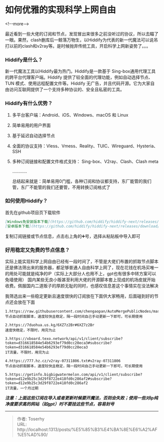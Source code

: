 # 如何优雅的实现科学上网自由


&lt;!--more--&gt;

最近看到一些大佬的订阅和节点，发现冒出来很多之前没听过的协议，所以去瞄了一眼。果然，clash删库后一鲸落万物生，以Hiddify为代表的新一代魔法可以说吊打以前的clash和v2ray等。是时候抛弃传统工具，开启科学上网新姿势了。。。

### **Hiddify是什么？**

新一代魔法工具以Hiddify最为热门。Hiddify是一款基于 Sing-box通用代理工具的跨平台代理客户端。Hiddify 提供了较全面的代理功能，例如自动选择节点、TUN 模式、使用远程配置文件等。Hiddify 无广告，并且代码开源。它为大家自由访问互联网提供了一个支持多种协议的、安全且私密的工具。

### **Hiddify有什么优势？**

1. 多平台客户端：Android、iOS、Windows、macOS 和 Linux

2. 简单易用的用户界面

3. 基于延迟自动选择节点

4. 全面的协议支持：Vless、Vmess、Reality、TUIC、Wireguard、Hysteria、SSH

5. 多种订阅链接和配置文件格式支持： Sing-box、V2ray、Clash、Clash meta

   …………

   总结起来就是：简单易用0门槛，各种订阅和协议都支持，东厂能管的我们管，东厂不能管的我们还要管，不用转换订阅格式了

### **如何使用Hiddify？**

首先在github项目页下载软件

```markdown
[Windows免安装版本下载](https://github.com/hiddify/hiddify-next/releases/download/v1.5.2/Hiddify-Windows-Portable-x64.zip)
[安卓版本下载](https://github.com/hiddify/hiddify-next/releases/download/v1.5.2/Hiddify-Android-universal.apk)
```

复制订阅链接或节点信息，点击右上角的➕号，选择从粘贴板中导入即可

### **好用稳定又免费的节点信息？**

实际上能实现科学上网自由已经有一段时间了，不管是大佬们布置的抓取节点脚本还是佛法筛出来的服务器，都足够普通人自由科学上网了，现在花钱在机场买唯一的用处可能就是纯净的IP（实际上大部分人也用不上，gpt也有很多中转方案可以免墙使用） 国内某些无良小贩甚至利用大佬的开源脚本套上现成的机场皮就开始收费。佩服国内二道贩子的厚颜无耻的同时，也感叹信息差这个事情实在没法解决

我筛选出来一些稳定更新且速度很快的订阅放在下面供大家畅用，后面碰到好的节点还会放在下面

```
1.https://raw.githubusercontent.com/chengaopan/AutoMergePublicNodes/master/list.yml#git%E8%87%AA%E5%8A%A8%E6%8A%93%E5%8F%96
节点自动抓取脚本，速度较快且稳定，隔一段时间自己手动更新一下即可，可长期使用

2.https://7duohua.us.kg/6XZ7z2Br#6XZ7z2Br
速度快稳定，不限时，用完为止

3.https://xboard.texo.network/api/v1/client/subscribe?token=d316618584e54b6293ef79d0cc20eca3#subscribe?token=d316618584e54b6293ef79d0cc20eca3
1T流量，不限时，用完为止

4.https://777.hz.cz/v2ray-07311806.txt#v2ray-07311806
节点自动抓取脚本，速度较快且稳定，隔一段时间自己手动更新一下即可，可长期使用

5.https://getinfo.bigbigwatermelon.com/api/v1/client/subscribe?token=d12e9b25c3d29f8722e418fd0c286af2#subscribe?token=d12e9b25c3d29f8722e418fd0c286af2
1T流量，一个月过期
```



***注意：上面这些订阅在导入或者更新时候要开魔法，否则会失败；使用一些对ip纯净度要求高的网站（如gpt）时不要挂这些节点，容易封号***



---

> 作者: Toserhy  
> URL: http://localhost:1313/posts/%E5%85%B3%E4%BA%8E%E6%A2%AF%E5%AD%90/  

